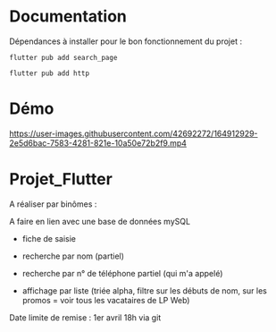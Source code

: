 # Documentation

Dépendances à installer pour le bon fonctionnement du projet : 
```
flutter pub add search_page
```

```
flutter pub add http
```

# Démo 

https://user-images.githubusercontent.com/42692272/164912929-2e5d6bac-7583-4281-821e-10a50e72b2f9.mp4


# Projet_Flutter

A réaliser par binômes :

A faire en lien avec une base de données mySQL

- fiche de saisie

- recherche par nom (partiel)

- recherche par n° de téléphone partiel (qui m'a appelé)

- affichage par liste (triée alpha, filtre sur les débuts de nom, sur les promos = voir tous les vacataires de LP Web)



Date limite de remise : 1er avril 18h via git
